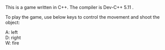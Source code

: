 This is a game written in C++. The compiler is Dev-C++ 5.11 .

To play the game, use below keys to control the movement and shoot the object:

A: left  
D: right  
W: fire  

